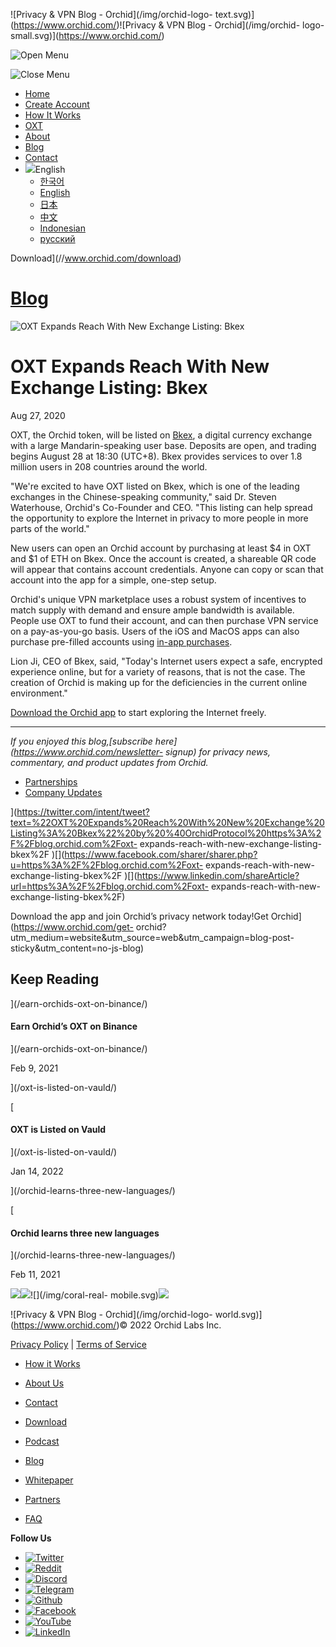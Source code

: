 ![Privacy & VPN Blog - Orchid](/img/orchid-logo-
text.svg)](https://www.orchid.com/)![Privacy & VPN Blog - Orchid](/img/orchid-
logo-small.svg)](https://www.orchid.com/)

![Open Menu](/img/icons/hamburger.svg)

![Close Menu](/img/icons/close.svg)

  * [Home](https://www.orchid.com/)
  * [Create Account](https://www.orchid.com/join)
  * [How It Works](https://www.orchid.com/how-it-works)
  * [OXT](https://www.orchid.com/oxt)
  * [About](https://www.orchid.com/about-us)
  * [Blog](/)
  * [Contact](https://www.orchid.com/contact)
  * ![](/img/globe.svg)English
    * [한국어](//blog.ko.orchid.com/oxt-expands-reach-with-new-exchange-listing-bkex/)
    * [English](//blog.orchid.com/oxt-expands-reach-with-new-exchange-listing-bkex/)
    * [日本](//blog.ja.orchid.com/oxt-expands-reach-with-new-exchange-listing-bkex/)
    * [中文](//blog.zh.orchid.com/oxt-expands-reach-with-new-exchange-listing-bkex/)
    * [Indonesian](//blog.id.orchid.com/oxt-expands-reach-with-new-exchange-listing-bkex/)
    * [русский](//blog.ru.orchid.com/oxt-expands-reach-with-new-exchange-listing-bkex/)

Download](//www.orchid.com/download)

# [Blog](/)

![OXT Expands Reach With New Exchange Listing:
Bkex](/static/d38b41aa1f46dfb87e2be12eda1a0ef3/Orchid_BlogImage_BKEX.jpg)

# OXT Expands Reach With New Exchange Listing: Bkex

Aug 27, 2020  
  

OXT, the Orchid token, will be listed on [Bkex](https://www.bkex.com/), a
digital currency exchange with a large Mandarin-speaking user base. Deposits
are open, and trading begins August 28 at 18:30 (UTC+8). Bkex provides
services to over 1.8 million users in 208 countries around the world.

"We're excited to have OXT listed on Bkex, which is one of the leading
exchanges in the Chinese-speaking community," said Dr. Steven Waterhouse,
Orchid's Co-Founder and CEO. "This listing can help spread the opportunity to
explore the Internet in privacy to more people in more parts of the world."

New users can open an Orchid account by purchasing at least $4 in OXT and $1
of ETH on Bkex. Once the account is created, a shareable QR code will appear
that contains account credentials. Anyone can copy or scan that account into
the app for a simple, one-step setup.

Orchid's unique VPN marketplace uses a robust system of incentives to match
supply with demand and ensure ample bandwidth is available. People use OXT to
fund their account, and can then purchase VPN service on a pay-as-you-go
basis. Users of the iOS and MacOS apps can also purchase pre-filled accounts
using [in-app purchases](/orchid-launches-in-apple-app-store/).

Lion Ji, CEO of Bkex, said, "Today's Internet users expect a safe, encrypted
experience online, but for a variety of reasons, that is not the case. The
creation of Orchid is making up for the deficiencies in the current online
environment."

[Download the Orchid app](https://www.orchid.com/download) to start exploring
the Internet freely.

* * *

 _If you enjoyed this blog,[subscribe here](https://www.orchid.com/newsletter-
signup) for privacy news, commentary, and product updates from Orchid._

  * [Partnerships](/tag/partnerships/)
  * [Company Updates](/tag/company-updates/)

](https://twitter.com/intent/tweet?text=%22OXT%20Expands%20Reach%20With%20New%20Exchange%20Listing%3A%20Bkex%22%20by%20%40OrchidProtocol%20https%3A%2F%2Fblog.orchid.com%2Foxt-
expands-reach-with-new-exchange-listing-bkex%2F
)[](https://www.facebook.com/sharer/sharer.php?u=https%3A%2F%2Fblog.orchid.com%2Foxt-
expands-reach-with-new-exchange-listing-bkex%2F
)[](https://www.linkedin.com/shareArticle?url=https%3A%2F%2Fblog.orchid.com%2Foxt-
expands-reach-with-new-exchange-listing-bkex%2F)

Download the app and join Orchid’s privacy network today!Get
Orchid](https://www.orchid.com/get-
orchid?utm_medium=website&utm_source=web&utm_campaign=blog-post-
sticky&utm_content=no-js-blog)

## Keep Reading

](/earn-orchids-oxt-on-binance/)

#### Earn Orchid’s OXT on Binance

](/earn-orchids-oxt-on-binance/)

Feb 9, 2021

](/oxt-is-listed-on-vauld/)

[

#### OXT is Listed on Vauld

](/oxt-is-listed-on-vauld/)

Jan 14, 2022

](/orchid-learns-three-new-languages/)

[

#### Orchid learns three new languages

](/orchid-learns-three-new-languages/)

Feb 11, 2021

![](/img/coral-electric.svg)![](/img/coral-real.svg)![](/img/coral-real-
mobile.svg)![](/img/footer-fish.svg)

![Privacy & VPN Blog - Orchid](/img/orchid-logo-
world.svg)](https://www.orchid.com/)© 2022 Orchid Labs Inc.

[Privacy Policy](https://www.orchid.com/privacy-policy) | [Terms of
Service](https://www.orchid.com/service-terms)

  * [How it Works](https://www.orchid.com/how-it-works)
  * [About Us](https://www.orchid.com/about-us)
  * [Contact](https://www.orchid.com/contact)

  * [Download](https://www.orchid.com/download)
  * [Podcast](https://www.orchid.com/podcast)
  * [Blog](/)

  * [Whitepaper](https://www.orchid.com/assets/whitepaper/whitepaper.pdf)
  * [Partners](https://www.orchid.com/partners)
  * [FAQ](https://www.orchid.com/faq)

 **Follow Us**

  * [![Twitter](/img/icons/social-twitter.svg)](https://twitter.com/OrchidProtocol)
  * [![Reddit](/img/icons/reddit.svg)](https://www.reddit.com/r/orchid/)
  * [![Discord](/img/icons/social-discord.svg)](https://discord.gg/GDbxmjxX9F)
  * [![Telegram](/img/icons/social-telegram.svg)](https://www.t.me/OrchidOfficial)
  * [![Github](/img/icons/social-github.svg)](https://github.com/OrchidTechnologies)
  * [![Facebook](/img/icons/social-facebook.svg)](https://www.facebook.com/OrchidProtocol)
  * [![YouTube](/img/icons/social-youtube.svg)](https://www.youtube.com/channel/UCIH_BKBlNemsCzDhPYZBlHw)
  * [![LinkedIn](/img/icons/social-linkedin.svg)](https://www.linkedin.com/company/orchidprotocol)

